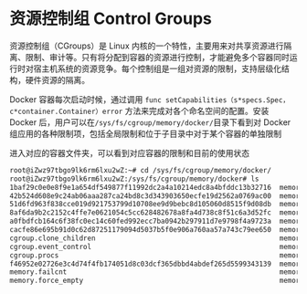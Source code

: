 # 资源控制组 Control Groups

资源控制组（CGroups）是 Linux 内核的一个特性，主要用来对共享资源进行隔离、限制、审计等。只有将分配到容器的资源进行控制，才能避免多个容器同时运行时对宿主机系统的资源竞争。每个控制组是一组对资源的限制，支持层级化结构，硬件资源的隔离。

Docker 容器每次启动时候，通过调用 `func setCapabilities（s*specs.Spec，c*container.Container）error` 方法来完成对各个命名空间的配置。安装 Docker 后，用户可以在`/sys/fs/cgroup/memory/docker/`目录下看到对 Docker 组应用的各种限制项，包括全局限制和位于子目录中对于某个容器的单独限制

进入对应的容器文件夹，可以看到对应容器的限制和目前的使用状态

```bash
root@iZwz97tbgo9lk6rm6lxu2wZ:~# cd /sys/fs/cgroup/memory/docker/
root@iZwz97tbgo9lk6rm6lxu2wZ:/sys/fs/cgroup/memory/docker# ls
1baf29c0e0e8f9e1a654df549877f11992dc2a4a10214edc8a4bfddc13b32716  memory.kmem.failcnt                 memory.numa_stat
42b524d608e9c24ab06aaa287ca24bd8c3d343903650ecfe19d2562a0769ac00  memory.kmem.limit_in_bytes          memory.oom_control
51d6fd963f838cce019d921753799d10708ee9d9bebc8d105060d8515f9d08db  memory.kmem.max_usage_in_bytes      memory.pressure_level
8af6da9b2c2152c4ffe7e0621054c5cc628482678a8fa4d738c8f51c6a3d52fc  memory.kmem.slabinfo                memory.soft_limit_in_bytes
a0fbdfcb164c6f38fc0ec14c60fed992ecc7ba0942b297911d7e9798f4a9723a  memory.kmem.tcp.failcnt             memory.stat
cacfe86e695b91d0c62d87251179094d5037b5f0e906a760aa57a743c79ee650  memory.kmem.tcp.limit_in_bytes      memory.swappiness
cgroup.clone_children                                             memory.kmem.tcp.max_usage_in_bytes  memory.usage_in_bytes
cgroup.event_control                                              memory.kmem.tcp.usage_in_bytes      memory.use_hierarchy
cgroup.procs                                                      memory.kmem.usage_in_bytes          notify_on_release
f46952e02726e3c4d74f4fb174051d8c03dcf365dbbd4abdef265d5599343139  memory.limit_in_bytes               tasks
memory.failcnt                                                    memory.max_usage_in_bytes
memory.force_empty                                                memory.move_charge_at_immigrate
```
